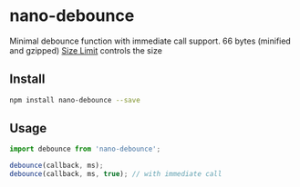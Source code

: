 # nano-debounce

Minimal debounce function with immediate call support. 
66 bytes (minified and gzipped)
[Size Limit] controls the size

[Size Limit]:   https://github.com/ai/size-limit

## Install

```sh
npm install nano-debounce --save
```

## Usage

```js
import debounce from 'nano-debounce';

debounce(callback, ms);
debounce(callback, ms, true); // with immediate call

```
